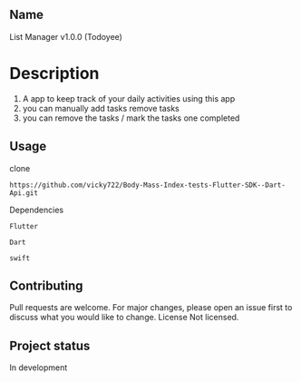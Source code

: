 ## Name
List Manager v1.0.0 (Todoyee)

# Description

1) A app to keep track of your daily activities using this app
2) you can manually add tasks remove tasks
3) you can remove the tasks / mark the tasks one completed


## Usage

clone
```
https://github.com/vicky722/Body-Mass-Index-tests-Flutter-SDK--Dart-Api.git
```
Dependencies 
```Android studio
Flutter
```

```
Dart
```
```
swift
```


## Contributing
Pull requests are welcome. For major changes, please open an issue first to discuss what you would like to change.
License
Not licensed.

## Project status
In development 
